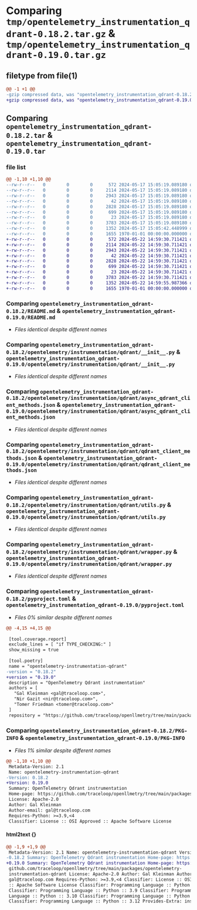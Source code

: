 # Comparing `tmp/opentelemetry_instrumentation_qdrant-0.18.2.tar.gz` & `tmp/opentelemetry_instrumentation_qdrant-0.19.0.tar.gz`

## filetype from file(1)

```diff
@@ -1 +1 @@
-gzip compressed data, was "opentelemetry_instrumentation_qdrant-0.18.2.tar", max compression
+gzip compressed data, was "opentelemetry_instrumentation_qdrant-0.19.0.tar", max compression
```

## Comparing `opentelemetry_instrumentation_qdrant-0.18.2.tar` & `opentelemetry_instrumentation_qdrant-0.19.0.tar`

### file list

```diff
@@ -1,10 +1,10 @@
--rw-r--r--   0        0        0      572 2024-05-17 15:05:19.089180 opentelemetry_instrumentation_qdrant-0.18.2/README.md
--rw-r--r--   0        0        0     2114 2024-05-17 15:05:19.089180 opentelemetry_instrumentation_qdrant-0.18.2/opentelemetry/instrumentation/qdrant/__init__.py
--rw-r--r--   0        0        0     2943 2024-05-17 15:05:19.089180 opentelemetry_instrumentation_qdrant-0.18.2/opentelemetry/instrumentation/qdrant/async_qdrant_client_methods.json
--rw-r--r--   0        0        0       42 2024-05-17 15:05:19.089180 opentelemetry_instrumentation_qdrant-0.18.2/opentelemetry/instrumentation/qdrant/config.py
--rw-r--r--   0        0        0     2828 2024-05-17 15:05:19.089180 opentelemetry_instrumentation_qdrant-0.18.2/opentelemetry/instrumentation/qdrant/qdrant_client_methods.json
--rw-r--r--   0        0        0      699 2024-05-17 15:05:19.089180 opentelemetry_instrumentation_qdrant-0.18.2/opentelemetry/instrumentation/qdrant/utils.py
--rw-r--r--   0        0        0       23 2024-05-17 15:05:19.089180 opentelemetry_instrumentation_qdrant-0.18.2/opentelemetry/instrumentation/qdrant/version.py
--rw-r--r--   0        0        0     3783 2024-05-17 15:05:19.089180 opentelemetry_instrumentation_qdrant-0.18.2/opentelemetry/instrumentation/qdrant/wrapper.py
--rw-r--r--   0        0        0     1352 2024-05-17 15:05:42.448999 opentelemetry_instrumentation_qdrant-0.18.2/pyproject.toml
--rw-r--r--   0        0        0     1655 1970-01-01 00:00:00.000000 opentelemetry_instrumentation_qdrant-0.18.2/PKG-INFO
+-rw-r--r--   0        0        0      572 2024-05-22 14:59:30.711421 opentelemetry_instrumentation_qdrant-0.19.0/README.md
+-rw-r--r--   0        0        0     2114 2024-05-22 14:59:30.711421 opentelemetry_instrumentation_qdrant-0.19.0/opentelemetry/instrumentation/qdrant/__init__.py
+-rw-r--r--   0        0        0     2943 2024-05-22 14:59:30.711421 opentelemetry_instrumentation_qdrant-0.19.0/opentelemetry/instrumentation/qdrant/async_qdrant_client_methods.json
+-rw-r--r--   0        0        0       42 2024-05-22 14:59:30.711421 opentelemetry_instrumentation_qdrant-0.19.0/opentelemetry/instrumentation/qdrant/config.py
+-rw-r--r--   0        0        0     2828 2024-05-22 14:59:30.711421 opentelemetry_instrumentation_qdrant-0.19.0/opentelemetry/instrumentation/qdrant/qdrant_client_methods.json
+-rw-r--r--   0        0        0      699 2024-05-22 14:59:30.711421 opentelemetry_instrumentation_qdrant-0.19.0/opentelemetry/instrumentation/qdrant/utils.py
+-rw-r--r--   0        0        0       23 2024-05-22 14:59:30.711421 opentelemetry_instrumentation_qdrant-0.19.0/opentelemetry/instrumentation/qdrant/version.py
+-rw-r--r--   0        0        0     3783 2024-05-22 14:59:30.711421 opentelemetry_instrumentation_qdrant-0.19.0/opentelemetry/instrumentation/qdrant/wrapper.py
+-rw-r--r--   0        0        0     1352 2024-05-22 14:59:55.987366 opentelemetry_instrumentation_qdrant-0.19.0/pyproject.toml
+-rw-r--r--   0        0        0     1655 1970-01-01 00:00:00.000000 opentelemetry_instrumentation_qdrant-0.19.0/PKG-INFO
```

### Comparing `opentelemetry_instrumentation_qdrant-0.18.2/README.md` & `opentelemetry_instrumentation_qdrant-0.19.0/README.md`

 * *Files identical despite different names*

### Comparing `opentelemetry_instrumentation_qdrant-0.18.2/opentelemetry/instrumentation/qdrant/__init__.py` & `opentelemetry_instrumentation_qdrant-0.19.0/opentelemetry/instrumentation/qdrant/__init__.py`

 * *Files identical despite different names*

### Comparing `opentelemetry_instrumentation_qdrant-0.18.2/opentelemetry/instrumentation/qdrant/async_qdrant_client_methods.json` & `opentelemetry_instrumentation_qdrant-0.19.0/opentelemetry/instrumentation/qdrant/async_qdrant_client_methods.json`

 * *Files identical despite different names*

### Comparing `opentelemetry_instrumentation_qdrant-0.18.2/opentelemetry/instrumentation/qdrant/qdrant_client_methods.json` & `opentelemetry_instrumentation_qdrant-0.19.0/opentelemetry/instrumentation/qdrant/qdrant_client_methods.json`

 * *Files identical despite different names*

### Comparing `opentelemetry_instrumentation_qdrant-0.18.2/opentelemetry/instrumentation/qdrant/utils.py` & `opentelemetry_instrumentation_qdrant-0.19.0/opentelemetry/instrumentation/qdrant/utils.py`

 * *Files identical despite different names*

### Comparing `opentelemetry_instrumentation_qdrant-0.18.2/opentelemetry/instrumentation/qdrant/wrapper.py` & `opentelemetry_instrumentation_qdrant-0.19.0/opentelemetry/instrumentation/qdrant/wrapper.py`

 * *Files identical despite different names*

### Comparing `opentelemetry_instrumentation_qdrant-0.18.2/pyproject.toml` & `opentelemetry_instrumentation_qdrant-0.19.0/pyproject.toml`

 * *Files 0% similar despite different names*

```diff
@@ -4,15 +4,15 @@
 
 [tool.coverage.report]
 exclude_lines = [ "if TYPE_CHECKING:" ]
 show_missing = true
 
 [tool.poetry]
 name = "opentelemetry-instrumentation-qdrant"
-version = "0.18.2"
+version = "0.19.0"
 description = "OpenTelemetry Qdrant instrumentation"
 authors = [
   "Gal Kleinman <gal@traceloop.com>",
   "Nir Gazit <nir@traceloop.com>",
   "Tomer Friedman <tomer@traceloop.com>"
 ]
 repository = "https://github.com/traceloop/openllmetry/tree/main/packages/opentelemetry-instrumentation-qdrant"
```

### Comparing `opentelemetry_instrumentation_qdrant-0.18.2/PKG-INFO` & `opentelemetry_instrumentation_qdrant-0.19.0/PKG-INFO`

 * *Files 1% similar despite different names*

```diff
@@ -1,10 +1,10 @@
 Metadata-Version: 2.1
 Name: opentelemetry-instrumentation-qdrant
-Version: 0.18.2
+Version: 0.19.0
 Summary: OpenTelemetry Qdrant instrumentation
 Home-page: https://github.com/traceloop/openllmetry/tree/main/packages/opentelemetry-instrumentation-qdrant
 License: Apache-2.0
 Author: Gal Kleinman
 Author-email: gal@traceloop.com
 Requires-Python: >=3.9,<4
 Classifier: License :: OSI Approved :: Apache Software License
```

#### html2text {}

```diff
@@ -1,9 +1,9 @@
 Metadata-Version: 2.1 Name: opentelemetry-instrumentation-qdrant Version:
-0.18.2 Summary: OpenTelemetry Qdrant instrumentation Home-page: https://
+0.19.0 Summary: OpenTelemetry Qdrant instrumentation Home-page: https://
 github.com/traceloop/openllmetry/tree/main/packages/opentelemetry-
 instrumentation-qdrant License: Apache-2.0 Author: Gal Kleinman Author-email:
 gal@traceloop.com Requires-Python: >=3.9,<4 Classifier: License :: OSI Approved
 :: Apache Software License Classifier: Programming Language :: Python :: 3
 Classifier: Programming Language :: Python :: 3.9 Classifier: Programming
 Language :: Python :: 3.10 Classifier: Programming Language :: Python :: 3.11
 Classifier: Programming Language :: Python :: 3.12 Provides-Extra: instruments
```

